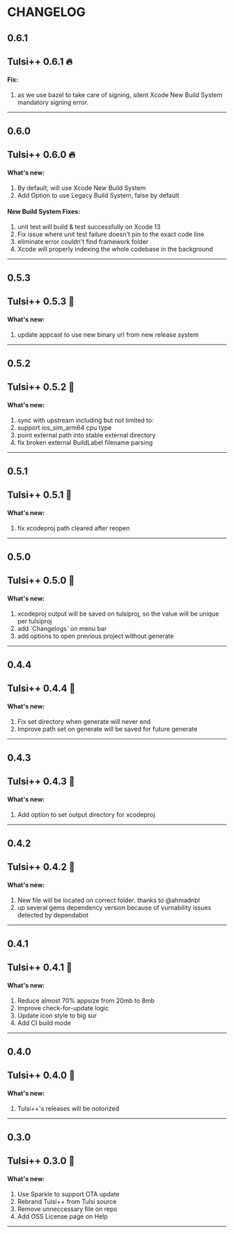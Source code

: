 # CHANGELOG

## 0.6.1
<h2>Tulsi++ 0.6.1 🔥 </h2>
<h4>Fix:</h4> 
<ol> 
    <li>as we use bazel to take care of signing, silent Xcode New Build System mandatory signing error.</li>
</ol>

----

## 0.6.0
<h2>Tulsi++ 0.6.0 🔥 </h2>
<h4>What's new:</h4> 
<ol> 
    <li>By default, will use Xcode New Build System</li>
    <li>Add Option to use Legacy Build System, false by default</li>
</ol>

<h4>New Build System Fixes:</h4> 
<ol> 
    <li>unit test will build & test successfully on Xcode 13</li>
    <li>Fix issue where unit test failure doesn't pin to the exact code line</li>
    <li>eliminate error couldn't find framework folder</li>
    <li>Xcode will properly indexing the whole codebase in the background</li>
</ol>

----

## 0.5.3
<h2>Tulsi++ 0.5.3 🔨 </h2>
<h4>What's new:</h4> 
<ol> 
    <li>update appcast to use new binary url from new release system</li>
</ol>

----

## 0.5.2
<h2>Tulsi++ 0.5.2 🔨 </h2>
<h4>What's new:</h4> 
<ol> 
    <li>sync with upstream including but not limited to:</li>
    <li>support ios_sim_arm64 cpu type</li>
    <li>point external path into stable external directory</li>
    <li>fix broken external BuildLabel filename parsing</li>
</ol>

----

## 0.5.1
<h2>Tulsi++ 0.5.1 🔨 </h2>
<h4>What's new:</h4> 
<ol> 
    <li>fix xcodeproj path cleared after reopen</li>
</ol>

----

## 0.5.0
<h2>Tulsi++ 0.5.0 🔨 </h2>
<h4>What's new:</h4> 
<ol> 
    <li>xcodeproj output will be saved on tulsiproj, so the value will be unique per tulsiproj</li>
    <li>add `Changelogs` on menu bar</li>
    <li>add options to open previous project without generate</li>
</ol>

----

## 0.4.4
<h2>Tulsi++ 0.4.4 🔨 </h2>
<h4>What's new:</h4> 
<ol> 
    <li>Fix set directory when generate will never end</li>
    <li>Improve path set on generate will be saved for future generate</li>
</ol> 

----

## 0.4.3
<h2>Tulsi++ 0.4.3 🔨 </h2>
<h4>What's new:</h4> 
<ol> 
    <li>Add option to set output directory for xcodeproj</li>
</ol> 

----

## 0.4.2
<h2>Tulsi++ 0.4.2 🔨 </h2>
<h4>What's new:</h4> 
<ol> 
    <li>New file will be located on correct folder. thanks to <a src="https://github.com/ahmadnbl">@ahmadnbl</a></li>
    <li>up several gems dependency version because of vurnability issues detected by dependabot</li>
</ol> 

----

## 0.4.1
<h2>Tulsi++ 0.4.1 🔨 </h2>
<h4>What's new:</h4> 
<ol> 
    <li>Reduce almost 70% appsize from 20mb to 8mb</li>
    <li>Improve check-for-update logic</li>
    <li>Update icon style to big sur</li>
    <li>Add CI build mode</li>
</ol> 

----

## 0.4.0
<h2>Tulsi++ 0.4.0 🔨 </h2>
<h4>What's new:</h4> 
<ol> 
    <li>Tulsi++'s releases will be notorized</li>
</ol> 

----

## 0.3.0
<h2>Tulsi++ 0.3.0 🔨 </h2>
<h4>What's new:</h4> 
<ol> 
    <li>Use Sparkle to support OTA update</li>
    <li>Rebrand Tulsi++ from Tulsi source</li>
    <li>Remove unneccessary file on repo</li>
    <li>Add OSS License page on Help</li>
</ol> 

----